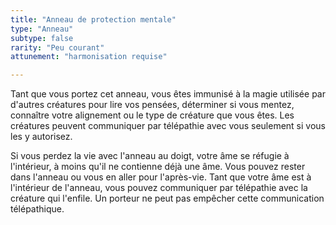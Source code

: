 ```yaml
---
title: "Anneau de protection mentale"
type: "Anneau"
subtype: false
rarity: "Peu courant"
attunement: "harmonisation requise"

---
```

Tant que vous portez cet anneau, vous êtes immunisé à la magie utilisée par d'autres créatures pour lire vos pensées, déterminer si vous mentez, connaître votre alignement ou le type de créature que vous êtes. Les créatures peuvent communiquer par télépathie avec vous seulement si vous les y autorisez.  

Si vous perdez la vie avec l'anneau au doigt, votre âme se réfugie à l'intérieur, à moins qu'il ne contienne déjà une âme. Vous pouvez rester dans l'anneau ou vous en aller pour l'après-vie. Tant que votre âme est à l'intérieur de l'anneau, vous pouvez communiquer par télépathie avec la créature qui l'enfile. Un porteur ne peut pas empêcher cette communication télépathique.  
